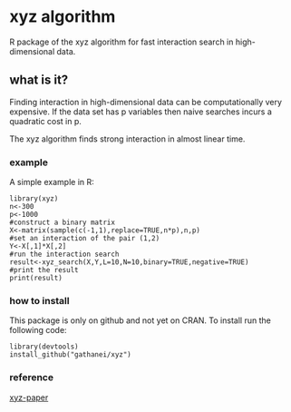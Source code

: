 # xyz algorithm

R package of the xyz algorithm for fast interaction search in high-dimensional data.

## what is it?

Finding interaction in high-dimensional data can be computationally very expensive. If the data set
has p variables then naive searches incurs a quadratic cost in p.

The xyz algorithm finds strong interaction in almost linear time.

### example

A simple example in R:
```
library(xyz)
n<-300
p<-1000
#construct a binary matrix
X<-matrix(sample(c(-1,1),replace=TRUE,n*p),n,p)
#set an interaction of the pair (1,2)
Y<-X[,1]*X[,2]
#run the interaction search
result<-xyz_search(X,Y,L=10,N=10,binary=TRUE,negative=TRUE)
#print the result
print(result)
```

### how to install

This package is only on github and not yet on CRAN. To install run the following code:

```
library(devtools)
install_github("gathanei/xyz")
```

### reference

[xyz-paper](https://arxiv.org/abs/1610.05108)

